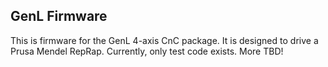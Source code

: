 GenL Firmware
---------------

This is firmware for the GenL 4-axis CnC package. It is designed to drive a Prusa Mendel RepRap. Currently, only test code exists. More TBD!